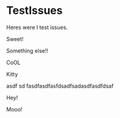 TestIssues
==========

Heres were I test issues.

Sweet!

Something else!!

CoOL


Kitty

asdf
sd
fasdfasdfasfdsadfsadasdfasdfdsaf

Hey!

Mooo!
